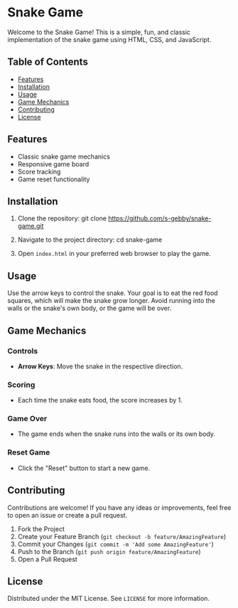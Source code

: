 # Snake Game

Welcome to the Snake Game! This is a simple, fun, and classic implementation of the snake game using HTML, CSS, and JavaScript.

## Table of Contents

- [Features](#features)
- [Installation](#installation)
- [Usage](#usage)
- [Game Mechanics](#game-mechanics)
- [Contributing](#contributing)
- [License](#license)

## Features

- Classic snake game mechanics
- Responsive game board
- Score tracking
- Game reset functionality

## Installation

1. Clone the repository:
    git clone https://github.com/s-gebby/snake-game.git

2. Navigate to the project directory:
    cd snake-game

3. Open `index.html` in your preferred web browser to play the game.

## Usage

Use the arrow keys to control the snake. Your goal is to eat the red food squares, which will make the snake grow longer. Avoid running into the walls or the snake's own body, or the game will be over.

## Game Mechanics

### Controls

- **Arrow Keys**: Move the snake in the respective direction.

### Scoring

- Each time the snake eats food, the score increases by 1.

### Game Over

- The game ends when the snake runs into the walls or its own body.

### Reset Game

- Click the "Reset" button to start a new game.

## Contributing

Contributions are welcome! If you have any ideas or improvements, feel free to open an issue or create a pull request.

1. Fork the Project
2. Create your Feature Branch (`git checkout -b feature/AmazingFeature`)
3. Commit your Changes (`git commit -m 'Add some AmazingFeature'`)
4. Push to the Branch (`git push origin feature/AmazingFeature`)
5. Open a Pull Request

## License

Distributed under the MIT License. See `LICENSE` for more information.

